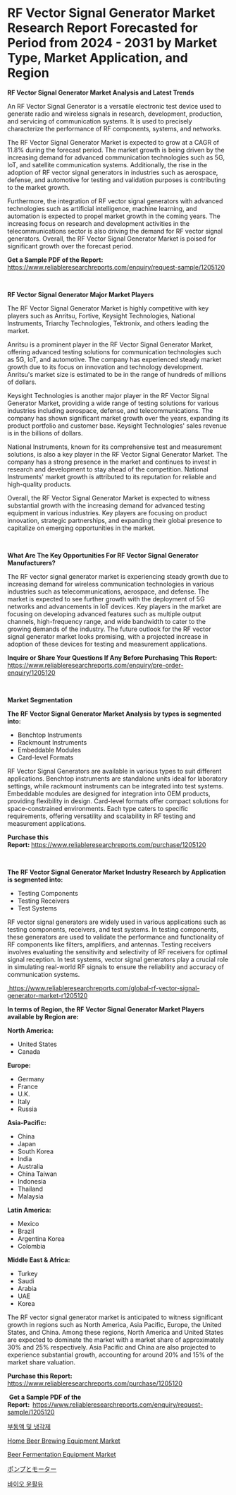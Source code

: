 <p><h1>RF Vector Signal Generator Market Research Report Forecasted for Period from 2024 -  2031 by Market Type, Market Application, and Region</h1></p><p><strong>RF Vector Signal Generator Market Analysis and Latest Trends</strong></p>
<p><p>An RF Vector Signal Generator is a versatile electronic test device used to generate radio and wireless signals in research, development, production, and servicing of communication systems. It is used to precisely characterize the performance of RF components, systems, and networks.</p><p>The RF Vector Signal Generator Market is expected to grow at a CAGR of 11.8% during the forecast period. The market growth is being driven by the increasing demand for advanced communication technologies such as 5G, IoT, and satellite communication systems. Additionally, the rise in the adoption of RF vector signal generators in industries such as aerospace, defense, and automotive for testing and validation purposes is contributing to the market growth.</p><p>Furthermore, the integration of RF vector signal generators with advanced technologies such as artificial intelligence, machine learning, and automation is expected to propel market growth in the coming years. The increasing focus on research and development activities in the telecommunications sector is also driving the demand for RF vector signal generators. Overall, the RF Vector Signal Generator Market is poised for significant growth over the forecast period.</p></p>
<p><strong>Get a Sample PDF of the Report:&nbsp;</strong> <a href="https://www.reliableresearchreports.com/enquiry/request-sample/1205120">https://www.reliableresearchreports.com/enquiry/request-sample/1205120</a></p>
<p>&nbsp;</p>
<p><strong>RF Vector Signal Generator Major Market Players</strong></p>
<p><p>The RF Vector Signal Generator Market is highly competitive with key players such as Anritsu, Fortive, Keysight Technologies, National Instruments, Triarchy Technologies, Tektronix, and others leading the market. </p><p>Anritsu is a prominent player in the RF Vector Signal Generator Market, offering advanced testing solutions for communication technologies such as 5G, IoT, and automotive. The company has experienced steady market growth due to its focus on innovation and technology development. Anritsu's market size is estimated to be in the range of hundreds of millions of dollars.</p><p>Keysight Technologies is another major player in the RF Vector Signal Generator Market, providing a wide range of testing solutions for various industries including aerospace, defense, and telecommunications. The company has shown significant market growth over the years, expanding its product portfolio and customer base. Keysight Technologies' sales revenue is in the billions of dollars.</p><p>National Instruments, known for its comprehensive test and measurement solutions, is also a key player in the RF Vector Signal Generator Market. The company has a strong presence in the market and continues to invest in research and development to stay ahead of the competition. National Instruments' market growth is attributed to its reputation for reliable and high-quality products.</p><p>Overall, the RF Vector Signal Generator Market is expected to witness substantial growth with the increasing demand for advanced testing equipment in various industries. Key players are focusing on product innovation, strategic partnerships, and expanding their global presence to capitalize on emerging opportunities in the market.</p></p>
<p>&nbsp;</p>
<p><strong>What Are The Key Opportunities For RF Vector Signal Generator Manufacturers?</strong></p>
<p><p>The RF vector signal generator market is experiencing steady growth due to increasing demand for wireless communication technologies in various industries such as telecommunications, aerospace, and defense. The market is expected to see further growth with the deployment of 5G networks and advancements in IoT devices. Key players in the market are focusing on developing advanced features such as multiple output channels, high-frequency range, and wide bandwidth to cater to the growing demands of the industry. The future outlook for the RF vector signal generator market looks promising, with a projected increase in adoption of these devices for testing and measurement applications.</p></p>
<p><strong>Inquire or Share Your Questions If Any Before Purchasing This Report:</strong> <a href="https://www.reliableresearchreports.com/enquiry/pre-order-enquiry/1205120">https://www.reliableresearchreports.com/enquiry/pre-order-enquiry/1205120</a></p>
<p>&nbsp;</p>
<p><strong>Market Segmentation</strong></p>
<p><strong>The RF Vector Signal Generator Market Analysis by types is segmented into:</strong></p>
<p><ul><li>Benchtop Instruments</li><li>Rackmount Instruments</li><li>Embeddable Modules</li><li>Card-level Formats</li></ul></p>
<p><p>RF Vector Signal Generators are available in various types to suit different applications. Benchtop instruments are standalone units ideal for laboratory settings, while rackmount instruments can be integrated into test systems. Embeddable modules are designed for integration into OEM products, providing flexibility in design. Card-level formats offer compact solutions for space-constrained environments. Each type caters to specific requirements, offering versatility and scalability in RF testing and measurement applications.</p></p>
<p><strong>Purchase this Report:&nbsp;</strong><a href="https://www.reliableresearchreports.com/purchase/1205120">https://www.reliableresearchreports.com/purchase/1205120</a></p>
<p>&nbsp;</p>
<p><strong>The RF Vector Signal Generator Market Industry Research by Application is segmented into:</strong></p>
<p><ul><li>Testing Components</li><li>Testing Receivers</li><li>Test Systems</li></ul></p>
<p><p>RF vector signal generators are widely used in various applications such as testing components, receivers, and test systems. In testing components, these generators are used to validate the performance and functionality of RF components like filters, amplifiers, and antennas. Testing receivers involves evaluating the sensitivity and selectivity of RF receivers for optimal signal reception. In test systems, vector signal generators play a crucial role in simulating real-world RF signals to ensure the reliability and accuracy of communication systems.</p></p>
<p><a href="https://www.reliableresearchreports.com/global-rf-vector-signal-generator-market-r1205120">&nbsp;https://www.reliableresearchreports.com/global-rf-vector-signal-generator-market-r1205120</a></p>
<p><strong>In terms of Region, the RF Vector Signal Generator Market Players available by Region are:</strong></p>
<p>
    <p> <strong> North America: </strong>
        <ul>
            <li>United States</li>
            <li>Canada</li>
        </ul>
        </p> 
    <p> <strong> Europe: </strong>
        <ul>
            <li>Germany</li>
            <li>France</li>
            <li>U.K.</li>
            <li>Italy</li>
            <li>Russia</li>
        </ul>
        </p> 
    <p> <strong> Asia-Pacific: </strong>
        <ul>
            <li>China</li>
            <li>Japan</li>
            <li>South Korea</li>
            <li>India</li>
            <li>Australia</li>
            <li>China Taiwan</li>
            <li>Indonesia</li>
            <li>Thailand</li>
            <li>Malaysia</li>
        </ul>
        </p> 
    <p> <strong> Latin America: </strong>
        <ul>
            <li>Mexico</li>
            <li>Brazil</li>
            <li>Argentina Korea</li>
            <li>Colombia</li>
        </ul>
        </p> 
    <p> <strong> Middle East & Africa: </strong>
        <ul>
            <li>Turkey</li>
            <li>Saudi</li>
            <li>Arabia</li>
            <li>UAE</li>
            <li>Korea</li>
        </ul>
    </p>
    </p>
<p><p>The RF vector signal generator market is anticipated to witness significant growth in regions such as North America, Asia Pacific, Europe, the United States, and China. Among these regions, North America and United States are expected to dominate the market with a market share of approximately 30% and 25% respectively. Asia Pacific and China are also projected to experience substantial growth, accounting for around 20% and 15% of the market share valuation.</p></p>
<p><strong>Purchase this Report: </strong><a href="https://www.reliableresearchreports.com/purchase/1205120">https://www.reliableresearchreports.com/purchase/1205120</a></p>
<p>&nbsp;<strong>Get a Sample PDF of the Report:&nbsp;&nbsp;</strong><a href="https://www.reliableresearchreports.com/enquiry/request-sample/1205120">https://www.reliableresearchreports.com/enquiry/request-sample/1205120</a></p>
<p><strong></strong></p>
<p><p><a href="https://github.com/rsg307664904/Market-Research-Report-List-2/blob/main/7182320167391.md">부동액 및 냉각제</a></p><p><a href="https://github.com/marthawweekle/Market-Research-Report-List-1/blob/main/home-beer-brewing-equipment-market.md">Home Beer Brewing Equipment Market</a></p><p><a href="https://github.com/HenrietteMills1/Market-Research-Report-List-1/blob/main/beer-fermentation-equipment-market.md">Beer Fermentation Equipment Market</a></p><p><a href="https://medium.com/@juliafadel1922/%E3%83%9D%E3%83%B3%E3%83%97%E3%81%8A%E3%82%88%E3%81%B3%E3%83%A2%E3%83%BC%E3%82%BF%E3%83%BC%E7%94%A3%E6%A5%AD%E3%81%AB%E9%96%A2%E3%81%99%E3%82%8B%E6%B4%9E%E5%AF%9F-2031%E5%B9%B4%E3%81%BE%E3%81%A7%E3%81%AE%E5%B8%82%E5%A0%B4%E3%81%AE%E8%B2%A1%E5%8B%99%E7%8A%B6%E6%B3%81-%E5%B8%82%E5%A0%B4%E8%A6%8F%E6%A8%A1-%E3%81%8A%E3%82%88%E3%81%B3%E5%8F%8E%E7%9B%8A%E5%88%86%E6%9E%90-726604ba5a63">ポンプとモーター</a></p><p><a href="https://github.com/muchswr/Market-Research-Report-List-1/blob/main/4191639167390.md">바이오 윤활유</a></p></p>